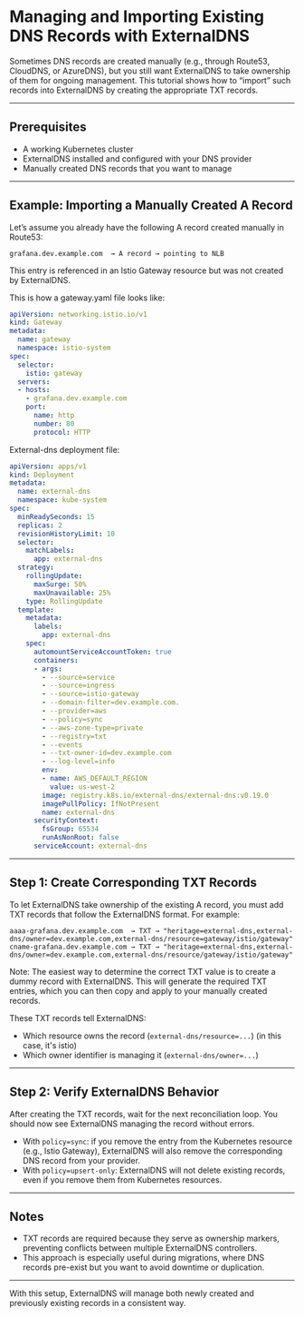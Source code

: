 # Managing and Importing Existing DNS Records with ExternalDNS

Sometimes DNS records are created manually (e.g., through Route53, CloudDNS, or AzureDNS), but you still want ExternalDNS to take ownership of them for ongoing management. This tutorial shows how to “import” such records into ExternalDNS by creating the appropriate TXT records.

---

## Prerequisites

* A working Kubernetes cluster
* ExternalDNS installed and configured with your DNS provider
* Manually created DNS records that you want to manage

---

## Example: Importing a Manually Created A Record

Let’s assume you already have the following A record created manually in Route53:

```text
grafana.dev.example.com  → A record → pointing to NLB
```

This entry is referenced in an Istio Gateway resource but was not created by ExternalDNS.

This is how a gateway.yaml file looks like:

```yaml
apiVersion: networking.istio.io/v1
kind: Gateway
metadata:
  name: gateway
  namespace: istio-system
spec:
  selector:
    istio: gateway
  servers:
  - hosts:
    - grafana.dev.example.com
    port:
      name: http
      number: 80
      protocol: HTTP
```

External-dns deployment file:

```yaml
apiVersion: apps/v1
kind: Deployment
metadata:
  name: external-dns
  namespace: kube-system
spec:
  minReadySeconds: 15
  replicas: 2
  revisionHistoryLimit: 10
  selector:
    matchLabels:
      app: external-dns
  strategy:
    rollingUpdate:
      maxSurge: 50%
      maxUnavailable: 25%
    type: RollingUpdate
  template:
    metadata:
      labels:
        app: external-dns
    spec:
      automountServiceAccountToken: true
      containers:
      - args:
        - --source=service
        - --source=ingress
        - --source=istio-gateway
        - --domain-filter=dev.example.com.
        - --provider=aws
        - --policy=sync
        - --aws-zone-type=private
        - --registry=txt
        - --events
        - --txt-owner-id=dev.example.com
        - --log-level=info
        env:
        - name: AWS_DEFAULT_REGION
          value: us-west-2
        image: registry.k8s.io/external-dns/external-dns:v0.19.0
        imagePullPolicy: IfNotPresent
        name: external-dns
      securityContext:
        fsGroup: 65534
        runAsNonRoot: false
      serviceAccount: external-dns
```

---

## Step 1: Create Corresponding TXT Records

To let ExternalDNS take ownership of the existing A record, you must add TXT records that follow the ExternalDNS format. For example:

```text
aaaa-grafana.dev.example.com  → TXT → "heritage=external-dns,external-dns/owner=dev.example.com,external-dns/resource=gateway/istio/gateway"
cname-grafana.dev.example.com → TXT → "heritage=external-dns,external-dns/owner=dev.example.com,external-dns/resource/gateway/istio/gateway"
```

Note: The easiest way to determine the correct TXT value is to create a dummy record with ExternalDNS. This will generate the required TXT entries, which you can then copy and apply to your manually created records.

These TXT records tell ExternalDNS:

* Which resource owns the record (`external-dns/resource=...`) (in this case, it's istio)
* Which owner identifier is managing it (`external-dns/owner=...`)

---

## Step 2: Verify ExternalDNS Behavior

After creating the TXT records, wait for the next reconciliation loop. You should now see ExternalDNS managing the record without errors.

* With `policy=sync`: if you remove the entry from the Kubernetes resource (e.g., Istio Gateway), ExternalDNS will also remove the corresponding DNS record from your provider.
* With `policy=upsert-only`: ExternalDNS will not delete existing records, even if you remove them from Kubernetes resources.

---

## Notes

* TXT records are required because they serve as ownership markers, preventing conflicts between multiple ExternalDNS controllers.
* This approach is especially useful during migrations, where DNS records pre-exist but you want to avoid downtime or duplication.

---

With this setup, ExternalDNS will manage both newly created and previously existing records in a consistent way.
